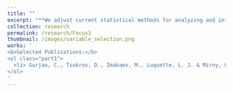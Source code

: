 ```yaml
---
title: ""
excerpt: "**We adjust current statistical methods for analyzing and integrating large scale genomic datasets.** Cancer therapies, as well as combinations of them, are being FDA-approved at an increasing rate. Despite being effective for several cancer types, however, their clinical use is encumbered by a high variability in patient response. Studying the mutational landscape of tumors can inform the best course of treatment, as well as predict the aggresiveness of certain cancers."
collection: research
permalink: /research/Focus3
thumbnail: /images/variable_selection.png
works: '
<b>Selected Publications:</b> 
<ol class="part1">
  <li> Gurjao, C., Tsukrov, D., Imakaev, M., Luquette, L. J. & Mirny, L. A. Limited evidence of tumour mutational burden as a biomarker of response to immunotherapy. BioRxiv (2020). </li>
</ol>
'
---
```

